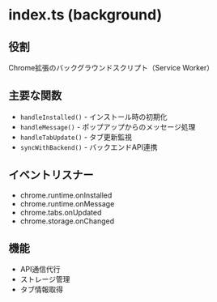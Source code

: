 # index.ts (background)

## 役割
Chrome拡張のバックグラウンドスクリプト（Service Worker）

## 主要な関数
- `handleInstalled()` - インストール時の初期化
- `handleMessage()` - ポップアップからのメッセージ処理
- `handleTabUpdate()` - タブ更新監視
- `syncWithBackend()` - バックエンドAPI連携

## イベントリスナー
- chrome.runtime.onInstalled
- chrome.runtime.onMessage
- chrome.tabs.onUpdated
- chrome.storage.onChanged

## 機能
- API通信代行
- ストレージ管理
- タブ情報取得